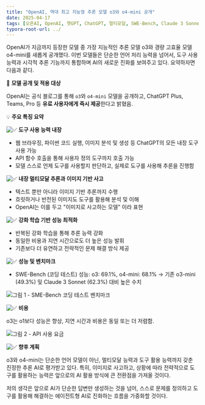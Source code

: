 ```yaml
---
title: "OpenAI, 역대 최고 지능형 추론 모델 o3와 o4-mini 공개"
date: 2025-04-17
tags: [오픈AI, OpenAI, 챗GPT, ChatGPT, 멀티모달, SWE-Bench, Claude 3 Sonnet, o3, o3-mini]
typora-root-url: ../
---
```


OpenAI가 지금까지 등장한 모델 중 가장 지능적인 추론 모델 o3와 경량 고효율 모델 o4-mini를 새롭게 공개했다. 이번 모델들은 단순한 언어 처리 능력을 넘어서, 도구 사용 능력과 시각적 추론 기능까지 통합하며 AI의 새로운 진화를 보여주고 있다. 요약하자면 다음과 같다. 



🚀 **모델 공개 및 적용 대상**

OpenAI는 공식 블로그를 통해 `o3`와 `o4-mini` 모델을 공개하고, ChatGPT Plus, Teams, Pro 등 **유료 사용자에게 즉시 제공**한다고 밝혔음. 



💡 **주요 특징 요약**

![✅](https://static.xx.fbcdn.net/images/emoji.php/v9/t33/1/16/2705.png) **도구 사용 능력 내장**

* 웹 브라우징, 파이썬 코드 실행, 이미지 분석 및 생성 등 ChatGPT의 모든 내장 도구 사용 가능
* API 함수 호출을 통해 사용자 정의 도구까지 호출 가능
* 모델 스스로 언제 도구를 사용할지 판단하고, 실제로 도구를 사용해 추론을 진행함

![✅](https://static.xx.fbcdn.net/images/emoji.php/v9/t33/1/16/2705.png) **내장 멀티모달 추론과 이미지 기반 사고**

* 텍스트 뿐만 아니라 이미지 기반 추론까지 수행
* 흐릿하거나 반전된 이미지도 도구를 활용해 분석 및 이해
* OpenAI는 이를 두고 "이미지로 사고하는 모델" 이라 표현

![✅](https://static.xx.fbcdn.net/images/emoji.php/v9/t33/1/16/2705.png) **강화 학습 기반 성능 최적화**

* 반복된 강화 학습을 통해 추론 능력 강화
* 동일한 비용과 지연 시간으로도 더 높은 성능 발휘
* 기존보다 더 유연하고 전략적인 문제 해결 방식 제공

![✅](https://static.xx.fbcdn.net/images/emoji.php/v9/t33/1/16/2705.png) **성능 및 벤치마크**

* SWE-Bench (코딩 테스트) 성능: o3: 69.1%, o4-mini: 68.1% → 기존 o3-mini (49.3%) 및 Claude 3 Sonnet (62.3%) 대비 높은 수치

![그림 1 - SME-Bench 코딩 테스트 벤치마크](../images/2025-04/2025-04-17_01.png)

![✅](https://static.xx.fbcdn.net/images/emoji.php/v9/t33/1/16/2705.png) **비용**

o3는 o1보다 성능은 향상, 지연 시간과 비용은 동일 또는 더 저렴함. 

![그림 2 - API 사용 요금](../images/2025-04/2025-04-17_02.png)

![✅](https://static.xx.fbcdn.net/images/emoji.php/v9/t33/1/16/2705.png) **향후 계획**

o3와 o4-mini는 단순한 언어 모델이 아닌, 멀티모달 능력과 도구 활용 능력까지 갖춘 진정한 추론 AI로 평가받고 있다. 특히, 이미지로 사고하고, 상황에 따라 전략적으로 도구를 활용하는 능력은 앞으로의 AI 활용 방식에 큰 전환점을 가져올 것이다. 

저의 생각은 앞으로 AI가 단순한 답변만 생성하는 것을 넘어, 스스로 문제를 정의하고 도구를 활용해 해결하는 에이전트형 AI로 진화하는 흐름을 가중화할 것이다.  